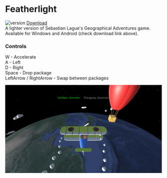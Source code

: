 # Featherlight
![version](https://img.shields.io/badge/version-v1.0.3-blue) 
[Download](https://kbradu.itch.io/featherlight) <br />
A lighter version of Sebastian Lague's Geographical Adventures game. Available for Windows and Android (check download link above). 

### Controls
W - Accelerate  <br />
A - Left  <br />
D - Right  <br />
Space - Drop package  <br />
LeftArrow / RightArrow - Swap between packages <br />
 
![img](https://github.com/smtmRadu/Featherlight/blob/main/Assets/Icon/img.png?raw=true)
